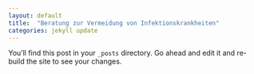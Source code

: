 ```yaml
---
layout: default
title:  "Beratung zur Vermeidung von Infektionskrankheiten"
categories: jekyll update
---
```

You’ll find this post in your `_posts` directory. Go ahead and edit it and re-build the site to see your changes.
